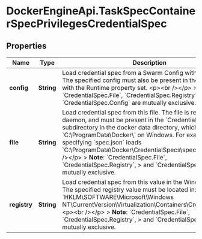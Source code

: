 # DockerEngineApi.TaskSpecContainerSpecPrivilegesCredentialSpec

## Properties

Name | Type | Description | Notes
------------ | ------------- | ------------- | -------------
**config** | **String** | Load credential spec from a Swarm Config with the given ID. The specified config must also be present in the Configs field with the Runtime property set.  &lt;p&gt;&lt;br /&gt;&lt;/p&gt;   &gt; **Note**: &#x60;CredentialSpec.File&#x60;, &#x60;CredentialSpec.Registry&#x60;, &gt; and &#x60;CredentialSpec.Config&#x60; are mutually exclusive.  | [optional] 
**file** | **String** | Load credential spec from this file. The file is read by the daemon, and must be present in the &#x60;CredentialSpecs&#x60; subdirectory in the docker data directory, which defaults to &#x60;C:\\ProgramData\\Docker\\&#x60; on Windows.  For example, specifying &#x60;spec.json&#x60; loads &#x60;C:\\ProgramData\\Docker\\CredentialSpecs\\spec.json&#x60;.  &lt;p&gt;&lt;br /&gt;&lt;/p&gt;  &gt; **Note**: &#x60;CredentialSpec.File&#x60;, &#x60;CredentialSpec.Registry&#x60;, &gt; and &#x60;CredentialSpec.Config&#x60; are mutually exclusive.  | [optional] 
**registry** | **String** | Load credential spec from this value in the Windows registry. The specified registry value must be located in:  &#x60;HKLM\\SOFTWARE\\Microsoft\\Windows NT\\CurrentVersion\\Virtualization\\Containers\\CredentialSpecs&#x60;  &lt;p&gt;&lt;br /&gt;&lt;/p&gt;   &gt; **Note**: &#x60;CredentialSpec.File&#x60;, &#x60;CredentialSpec.Registry&#x60;, &gt; and &#x60;CredentialSpec.Config&#x60; are mutually exclusive.  | [optional] 


